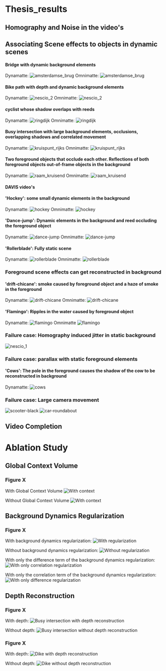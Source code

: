 # Thesis_results

## Homography and Noise in the video's

## Associating Scene effects to objects in dynamic scenes

#### Bridge with dynamic background elements
Dynamatte:
![amsterdamse_brug](imgs/dynamatte/amsterdamse_brug.gif)
Omnimatte:
![amsterdamse_brug](imgs/omnimatte/amsterdamse_brug.gif)

#### Bike path with depth and dynamic background elements
Dynamatte:
![nescio_2](imgs/dynamatte/nescio_2.gif)
Omnimatte:
![nescio_2](imgs/omnimatte/nescio_2.gif)

#### cyclist whose shadow overlaps with reeds
Dynamatte:
![ringdijk](imgs/dynamatte/ringdijk.gif)
Omnimatte:
![ringdijk](imgs/omnimatte/ringdijk.gif)

#### Busy intersection with large background elements, occlusions, overlapping shadows and correlated movement
Dynamatte:
![kruispunt_rijks](imgs/dynamatte/kruispunt_rijks.gif)
Omnimatte:
![kruispunt_rijks](imgs/omnimatte/kruispunt_rijks.gif)

#### Two foreground objects that occlude each other. Reflections of both foreground objects out-of-frame objects in the background
Dynamatte:
![raam_kruisend](imgs/dynamatte/raam_kruisend.gif)
Omnimatte:
![raam_kruisend](imgs/omnimatte/raam_kruisend.gif)

#### DAVIS video's
#### 'Hockey': some small dynamic elements in the background
Dynamatte:
![hockey](imgs/dynamatte/hockey.gif)
Omnimatte:
![hockey](imgs/omnimatte/hockey.gif)


#### 'Dance-jump': Dynamic elements in the background and reed occluding the foreground object
Dynamatte:
![dance-jump](imgs/dynamatte/dance-jump.gif)
Omnimatte:
![dance-jump](imgs/omnimatte/dance-jump.gif)

#### 'Rollerblade': Fully static scene
Dynamatte:
![rollerblade](imgs/dynamatte/rollerblade.gif)
Omnimatte:
![rollerblade](imgs/omnimatte/rollerblade.gif)

### Foreground scene effects can get reconstructed in background

#### 'drift-chicane': smoke caused by foreground object and a haze of smoke in the foreground
Dynamatte:
![drift-chicane](imgs/dynamatte/drift-chicane.gif)
Omnimatte:
![drift-chicane](imgs/omnimatte/drift-chicane.gif)

#### 'Flamingo': Ripples in the water caused by foreground object
Dynamatte:
![flamingo](imgs/dynamatte/flamingo.gif)
Omnimatte
![flamingo](imgs/omnimatte/flamingo.gif)

### Failure case: Homography induced jitter in static background
![nescio_1](imgs/dynamatte/nescio_1.gif)

### Failure case: parallax with static foreground elements
#### 'Cows': The pole in the foreground causes the shadow of the cow to be reconstructed in background
Dynamatte:
![cows](imgs/dynamatte/cows.gif)

### Failure case: Large camera movement
![scooter-black](imgs/dynamatte/scooter-black.gif)
![car-roundabout](imgs/dynamatte/car-roundabout.gif)



## Video Completion


# Ablation Study
## Global Context Volume
### Figure X
With Global Context Volume
![With context](imgs/dynamatte/amsterdamse_brug.gif)

Without Global Context Volume
![With context](imgs/ablations/amsterdamse_brug_no_att.gif)

## Background Dynamics Regularization
### Figure X
With background dynamics regularization:
![With regularization](imgs/dynamtte/amsterdamse_brug.gif)

Without background dynamics regularization:
![Without regularization](imgs/ablations/no_reg.gif)

With only the difference term of the background dynamics regularization:
![With only correlation regularization](imgs/ablations/corr_reg.gif)

With only the correlation term of the background dynamics regularization:
![With only difference regularization](imgs/ablations/diff_reg.gif)

## Depth Reconstruction
### Figure X
With depth:
![Busy intersection with depth reconstruction](imgs/ablations/depth_kruispunt.gif)

Without depth:
![Busy intersection without depth reconstruction](imgs/dynamatte/kruispunt_rijks.gif)

### Figure X
With depth:
![Dike with depth reconstruction](imgs/ablations/depth_nescio.gif)

Without depth:
![Dike without depth reconstruction](imgs/dynamatte/nescio_2.gif)
